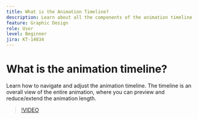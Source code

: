 ```yaml
---
title: What is the Animation Timeline?
description: Learn about all the components of the animation timeline
feature: Graphic Design
role: User
level: Beginner
jira: KT-14834
---
```

# What is the animation timeline?

Learn how to navigate and adjust the animation timeline. The timeline is an overall view of the entire animation, where you can preview and reduce/extend the animation length.

>[!VIDEO](https://video.tv.adobe.com/v/3426978?quality=12&learn=on&hidetitle=true)
